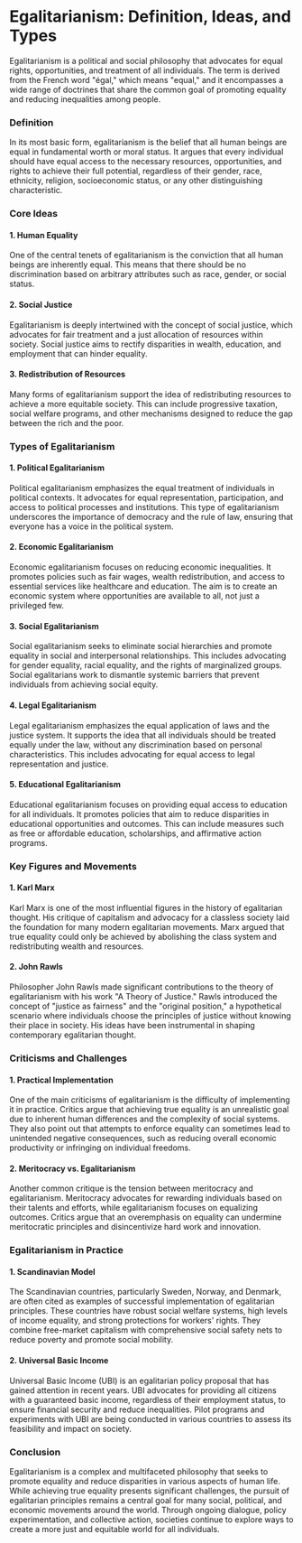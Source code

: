 # Egalitarianism: Definition, Ideas, and Types

Egalitarianism is a political and social philosophy that advocates for equal rights, opportunities, and treatment of all individuals. The term is derived from the French word "égal," which means "equal," and it encompasses a wide range of doctrines that share the common goal of promoting equality and reducing inequalities among people. 

### Definition

In its most basic form, egalitarianism is the belief that all human beings are equal in fundamental worth or moral status. It argues that every individual should have equal access to the necessary resources, opportunities, and rights to achieve their full potential, regardless of their gender, race, ethnicity, religion, socioeconomic status, or any other distinguishing characteristic.

### Core Ideas

#### 1. Human Equality

One of the central tenets of egalitarianism is the conviction that all human beings are inherently equal. This means that there should be no discrimination based on arbitrary attributes such as race, gender, or social status.

#### 2. Social Justice

Egalitarianism is deeply intertwined with the concept of social justice, which advocates for fair treatment and a just allocation of resources within society. Social justice aims to rectify disparities in wealth, education, and employment that can hinder equality.

#### 3. Redistribution of Resources

Many forms of egalitarianism support the idea of redistributing resources to achieve a more equitable society. This can include progressive taxation, social welfare programs, and other mechanisms designed to reduce the gap between the rich and the poor.

### Types of Egalitarianism

#### 1. Political Egalitarianism

Political egalitarianism emphasizes the equal treatment of individuals in political contexts. It advocates for equal representation, participation, and access to political processes and institutions. This type of egalitarianism underscores the importance of democracy and the rule of law, ensuring that everyone has a voice in the political system.

#### 2. Economic Egalitarianism

Economic egalitarianism focuses on reducing economic inequalities. It promotes policies such as fair wages, wealth redistribution, and access to essential services like healthcare and education. The aim is to create an economic system where opportunities are available to all, not just a privileged few.

#### 3. Social Egalitarianism

Social egalitarianism seeks to eliminate social hierarchies and promote equality in social and interpersonal relationships. This includes advocating for gender equality, racial equality, and the rights of marginalized groups. Social egalitarians work to dismantle systemic barriers that prevent individuals from achieving social equity.

#### 4. Legal Egalitarianism

Legal egalitarianism emphasizes the equal application of laws and the justice system. It supports the idea that all individuals should be treated equally under the law, without any discrimination based on personal characteristics. This includes advocating for equal access to legal representation and justice.

#### 5. Educational Egalitarianism

Educational egalitarianism focuses on providing equal access to education for all individuals. It promotes policies that aim to reduce disparities in educational opportunities and outcomes. This can include measures such as free or affordable education, scholarships, and affirmative action programs.

### Key Figures and Movements

#### 1. Karl Marx

Karl Marx is one of the most influential figures in the history of egalitarian thought. His critique of capitalism and advocacy for a classless society laid the foundation for many modern egalitarian movements. Marx argued that true equality could only be achieved by abolishing the class system and redistributing wealth and resources.

#### 2. John Rawls

Philosopher John Rawls made significant contributions to the theory of egalitarianism with his work "A Theory of Justice." Rawls introduced the concept of "justice as fairness" and the "original position," a hypothetical scenario where individuals choose the principles of justice without knowing their place in society. His ideas have been instrumental in shaping contemporary egalitarian thought.

### Criticisms and Challenges

#### 1. Practical Implementation

One of the main criticisms of egalitarianism is the difficulty of implementing it in practice. Critics argue that achieving true equality is an unrealistic goal due to inherent human differences and the complexity of social systems. They also point out that attempts to enforce equality can sometimes lead to unintended negative consequences, such as reducing overall economic productivity or infringing on individual freedoms.

#### 2. Meritocracy vs. Egalitarianism

Another common critique is the tension between meritocracy and egalitarianism. Meritocracy advocates for rewarding individuals based on their talents and efforts, while egalitarianism focuses on equalizing outcomes. Critics argue that an overemphasis on equality can undermine meritocratic principles and disincentivize hard work and innovation.

### Egalitarianism in Practice

#### 1. Scandinavian Model

The Scandinavian countries, particularly Sweden, Norway, and Denmark, are often cited as examples of successful implementation of egalitarian principles. These countries have robust social welfare systems, high levels of income equality, and strong protections for workers' rights. They combine free-market capitalism with comprehensive social safety nets to reduce poverty and promote social mobility.

#### 2. Universal Basic Income

Universal Basic Income (UBI) is an egalitarian policy proposal that has gained attention in recent years. UBI advocates for providing all citizens with a guaranteed basic income, regardless of their employment status, to ensure financial security and reduce inequalities. Pilot programs and experiments with UBI are being conducted in various countries to assess its feasibility and impact on society.

### Conclusion

Egalitarianism is a complex and multifaceted philosophy that seeks to promote equality and reduce disparities in various aspects of human life. While achieving true equality presents significant challenges, the pursuit of egalitarian principles remains a central goal for many social, political, and economic movements around the world. Through ongoing dialogue, policy experimentation, and collective action, societies continue to explore ways to create a more just and equitable world for all individuals.